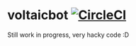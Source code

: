 # voltaicbot [![CircleCI](https://circleci.com/gh/jkieberking/sparkybot.svg?style=svg)](https://circleci.com/gh/jkieberking/sparkybot)

Still work in progress, very hacky code :D
